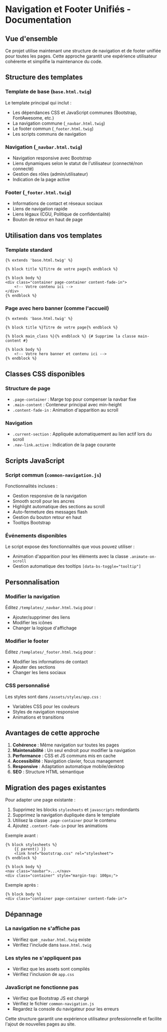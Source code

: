 # Navigation et Footer Unifiés - Documentation

## Vue d'ensemble

Ce projet utilise maintenant une structure de navigation et de footer unifiée pour toutes les pages. Cette approche garantit une expérience utilisateur cohérente et simplifie la maintenance du code.

## Structure des templates

### Template de base (`base.html.twig`)
Le template principal qui inclut :
- Les dépendances CSS et JavaScript communes (Bootstrap, FontAwesome, etc.)
- La navigation commune (`_navbar.html.twig`)
- Le footer commun (`_footer.html.twig`)
- Les scripts communs de navigation

### Navigation (`_navbar.html.twig`)
- Navigation responsive avec Bootstrap
- Liens dynamiques selon le statut de l'utilisateur (connecté/non connecté)
- Gestion des rôles (admin/utilisateur)
- Indication de la page active

### Footer (`_footer.html.twig`)
- Informations de contact et réseaux sociaux
- Liens de navigation rapide
- Liens légaux (CGU, Politique de confidentialité)
- Bouton de retour en haut de page

## Utilisation dans vos templates

### Template standard
```twig
{% extends 'base.html.twig' %}

{% block title %}Titre de votre page{% endblock %}

{% block body %}
<div class="container page-container content-fade-in">
    <!-- Votre contenu ici -->
</div>
{% endblock %}
```

### Page avec hero banner (comme l'accueil)
```twig
{% extends 'base.html.twig' %}

{% block title %}Titre de votre page{% endblock %}

{% block main_class %}{% endblock %} {# Supprime la classe main-content #}

{% block body %}
    <!-- Votre hero banner et contenu ici -->
{% endblock %}
```

## Classes CSS disponibles

### Structure de page
- `.page-container` : Marge top pour compenser la navbar fixe
- `.main-content` : Conteneur principal avec min-height
- `.content-fade-in` : Animation d'apparition au scroll

### Navigation
- `.current-section` : Appliquée automatiquement au lien actif lors du scroll
- `.nav-link.active` : Indication de la page courante

## Scripts JavaScript

### Script commun (`common-navigation.js`)
Fonctionnalités incluses :
- Gestion responsive de la navigation
- Smooth scroll pour les ancres
- Highlight automatique des sections au scroll
- Auto-fermeture des messages flash
- Gestion du bouton retour en haut
- Tooltips Bootstrap

### Événements disponibles
Le script expose des fonctionnalités que vous pouvez utiliser :
- Animation d'apparition pour les éléments avec la classe `.animate-on-scroll`
- Gestion automatique des tooltips `[data-bs-toggle="tooltip"]`

## Personnalisation

### Modifier la navigation
Éditez `/templates/_navbar.html.twig` pour :
- Ajouter/supprimer des liens
- Modifier les icônes
- Changer la logique d'affichage

### Modifier le footer
Éditez `/templates/_footer.html.twig` pour :
- Modifier les informations de contact
- Ajouter des sections
- Changer les liens sociaux

### CSS personnalisé
Les styles sont dans `/assets/styles/app.css` :
- Variables CSS pour les couleurs
- Styles de navigation responsive
- Animations et transitions

## Avantages de cette approche

1. **Cohérence** : Même navigation sur toutes les pages
2. **Maintenabilité** : Un seul endroit pour modifier la navigation
3. **Performance** : CSS et JS communs mis en cache
4. **Accessibilité** : Navigation clavier, focus management
5. **Responsive** : Adaptation automatique mobile/desktop
6. **SEO** : Structure HTML sémantique

## Migration des pages existantes

Pour adapter une page existante :

1. Supprimez les blocks `stylesheets` et `javascripts` redondants
2. Supprimez la navigation dupliquée dans le template
3. Utilisez la classe `.page-container` pour le contenu
4. Ajoutez `.content-fade-in` pour les animations

Exemple avant :
```twig
{% block stylesheets %}
    {{ parent() }}
    <link href="bootstrap.css" rel="stylesheet">
{% endblock %}

{% block body %}
<nav class="navbar">...</nav>
<div class="container" style="margin-top: 100px;">
```

Exemple après :
```twig
{% block body %}
<div class="container page-container content-fade-in">
```

## Dépannage

### La navigation ne s'affiche pas
- Vérifiez que `_navbar.html.twig` existe
- Vérifiez l'include dans `base.html.twig`

### Les styles ne s'appliquent pas
- Vérifiez que les assets sont compilés
- Vérifiez l'inclusion de `app.css`

### JavaScript ne fonctionne pas
- Vérifiez que Bootstrap JS est chargé
- Vérifiez le fichier `common-navigation.js`
- Regardez la console du navigateur pour les erreurs

Cette structure garantit une expérience utilisateur professionnelle et facilite l'ajout de nouvelles pages au site.
